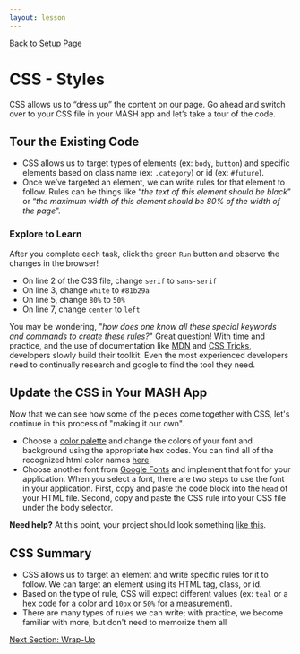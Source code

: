 ```yaml
---
layout: lesson
---
```


<a href="../">Back to Setup Page</a>

# CSS - Styles
CSS allows us to “dress up” the content on our page. Go ahead and switch over to your CSS file in your MASH app and let’s take a tour of the code.

## Tour the Existing Code
- CSS allows us to target types of elements (ex: `body`, `button`) and specific elements based on class name (ex: `.category`) or id (ex: `#future`).
- Once we’ve targeted an element, we can write rules for that element to follow. Rules can be things like “_the text of this element should be black_” or “_the maximum width of this element should be 80% of the width of the page_”.

### Explore to Learn
After you complete each task, click the green `Run` button and observe the changes in the browser!
- On line 2 of the CSS file, change `serif` to `sans-serif`
- On line 3, change `white` to `#81b29a`
- On line 5, change `80%` to `50%`
- On line 7, change `center` to `left`

You may be wondering, "_how does one know all these special keywords and commands to create these rules?_" Great question! With time and practice, and the use of documentation like [MDN](https://developer.mozilla.org/en-US/docs/Web/CSS) and [CSS Tricks](https://css-tricks.com/), developers slowly build their toolkit. Even the most experienced developers need to continually research and google to find the tool they need.
<br>

<div class="try-it-new">
  <h2>Update the CSS in Your MASH App</h2>
  <p>Now that we can see how some of the pieces come together with CSS, let's continue in this process of "making it our own".</p>
  <ul>
    <li>Choose a <a target="blank" href="https://coolors.co/palettes/trending">color palette</a> and change the colors of your font and background using the appropriate hex codes. You can find all of the recognized html color names <a target="blank" href="https://htmlcolorcodes.com/color-names/">here</a>.</li>
    <li>Choose another font from <a target="blank" href="https://fonts.google.com/">Google Fonts</a> and implement that font for your application. When you select a font, there are two steps to use the font in your application. First, copy and paste the code block into the <code>head</code> of your HTML file. Second, copy and paste the CSS rule into your CSS file under the body selector.</li>
  </ul>
  <p><strong>Need help?</strong> At this point, your project should look something <a target="blank" href="https://replit.com/@turingschool/mash-checkpoint-6#script.js">like this</a>.</p>
</div>

## CSS Summary

- CSS allows us to target an element and write specific rules for it to follow. We can target an element using its HTML tag, class, or id.
- Based on the type of rule, CSS will expect different values (ex: `teal` or a hex code for a color and `10px` or `50%` for a measurement).
- There are many types of rules we can write; with practice, we become familiar with more, but don't need to memorize them all

<a href="../wrap-up">Next Section: Wrap-Up</a>
